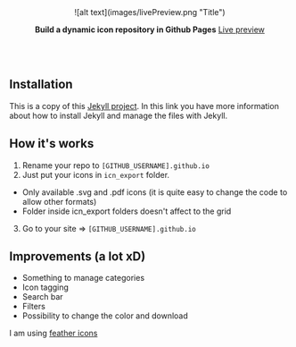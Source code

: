 <div align="center">
  ![alt text](images/livePreview.png "Title")    
  
  **Build a dynamic icon repository in Github Pages**
  <a href="https://yceballost.github.io">Live preview</a>
</div>


<br>
<br>

## Installation
This is a copy of this [Jekyll project](https://github.com/barryclark/jekyll-now). In this link you have more information about how to install Jekyll and manage the files with Jekyll.

## How it's works
1. Rename your repo to `[GITHUB_USERNAME].github.io`
2. Just put your icons in `icn_export` folder.
  - Only available .svg and .pdf icons (it is quite easy to change the code to allow other formats)
  - Folder inside icn_export folders doesn't affect to the grid
3. Go to your site => `[GITHUB_USERNAME].github.io`

## Improvements (a lot xD)
- Something to manage categories
- Icon tagging
- Search bar
- Filters
- Possibility to change the color and download


I am using [feather icons](https://feathericons.com/)

